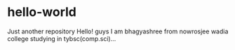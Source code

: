 # hello-world
Just another repository
Hello! guys I am bhagyashree from nowrosjee wadia college studying in tybsc(comp.sci)...
